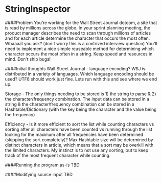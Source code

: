 StringInspector
===============

####Problem
You're working for the Wall Street Journal dotcom, a site that is read by millions across the globe. In your sprint planning meeting, the product manager describes the need to scan through millions of articles and for each article determine the character that occurs the most often. Whaaaat you ask? (don't worry this is a contrived interview question) You'll need to implement a nice simple reuseable method for determining which character occurs the most often in a string. Keep speed and resources in mind. Don't ship bugs!

####Initial thoughts
Wall Street Journal - language encoding?
WSJ is distributed in a variety of languages. Which language encoding should be used? UTF8 should work just fine. Lets run with this and see where we end up.

Storage - The only things needing to be stored is 1) the string to parse & 2) the character/frequency combination. The input data can be stored in a string & the character/frequency combination can be stored in a Hashtable/Dictionary (with the key being the character and the value being the frequency) 

Efficiency - Is it more efficient to sort the list while counting characters vs sorting after all characters have been counted vs running through the list looking for the maximum after all frequencies have been determined (skipping the sort completely)? Max Hashtable size will be determined by distinct characters in article, which means that a sort may be overkill with the limited characters. My instinct is to not use any sorting, but to keep track of the most frequent character while counting.

####Running the program as-is
TBD

####Modifying source input
TBD
